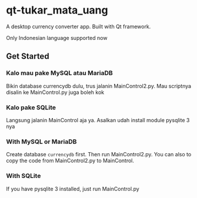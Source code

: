 # qt-tukar_mata_uang
A desktop currency converter app. Built with Qt framework.

Only Indonesian language supported now

## Get Started
### Kalo mau pake MySQL atau MariaDB
Bikin database currencydb dulu, trus jalanin MainControl2.py. Mau scriptnya disalin ke MainControl.py juga boleh kok

### Kalo pake SQLite
Langsung jalanin MainControl aja ya. Asalkan udah install module pysqlite 3 nya

### With MySQL or MariaDB
Create database `currencydb` first. Then run MainControl2.py. You can also to copy the code from MainControl2.py to MainControl.

### With SQLite
If you have pysqlite 3 installed, just run MainControl.py
